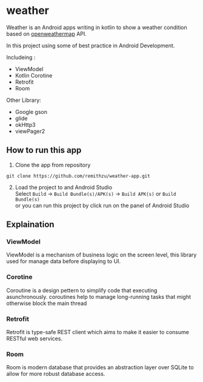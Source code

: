 # weather

Weather is an Android apps writing in kotlin to show a weather condition based on [openweathermap](https://openweathermap.org/) API.

In this project using some of best practice in Android Development.

Includeing :
* ViewModel
* Kotlin Corotine
* Retrofit
* Room

Other Library:
* Google gson
* glide
* okHttp3
* viewPager2

## How to run this app
1. Clone the app from repository
``` 
git clone https://github.com/remithzu/weather-app.git
```

2. Load the project to and Android Studio<br>
Select `Build` -> `Build Bundle(s)/APK(s)` -> `Build APK(s)` or `Build Bundle(s)`<br>
or you can run this project by click run on the panel of Android Studio

## Explaination
### ViewModel
ViewModel is a mechanism of business logic on the screen level, this library used for manage data before displaying to UI. 
### Corotine
Coroutine is a design pettern to simplify code that executing asunchronously. coroutines help to manage long-running tasks that might otherwise block the main thread 
### Retrofit
Retrofit is type-safe REST client which aims to make it easier to consume RESTful web services.
### Room
Room is modern database that provides an abstraction layer over SQLite to allow for more robust database access.
